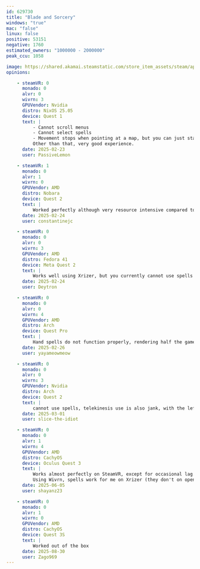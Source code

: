 ```yaml
---
id: 629730
title: "Blade and Sorcery"
windows: "true"
mac: "false"
linux: false
positive: 53151
negative: 1760
estimated_owners: "1000000 - 2000000"
peak_ccu: 1058

image: https://shared.akamai.steamstatic.com/store_item_assets/steam/apps/629730/header.jpg?t=1724242459
opinions:

    - steamVR: 0
      monado: 0
      alvr: 0
      wivrn: 3
      GPUVendor: Nvidia
      distro: NixOS 25.05
      device: Quest 1
      text: |
          - Cannot scroll menus
          - Cannot select spells
          - Movement stops when pointing at a map, but you can just start moving again (I don't know if this is intentional)
          Other than that, very good experience.
      date: 2025-02-23
      user: PassiveLemon

    - steamVR: 1
      monado: 0
      alvr: 1
      wivrn: 0
      GPUVendor: AMD
      distro: Nobara
      device: Quest 2
      text: |
          Worked perfectly although very resource intensive compared to native Windows for some reason on GEProton9-25. No issues otherwise.
      date: 2025-02-24
      user: constantinejc

    - steamVR: 0
      monado: 0
      alvr: 0
      wivrn: 3
      GPUVendor: AMD
      distro: Fedora 41
      device: Meta Quest 2
      text: |
          Works well using Xrizer, but you currently cannot use spells
      date: 2025-02-24
      user: Deytron

    - steamVR: 0
      monado: 0
      alvr: 0
      wivrn: 4
      GPUVendor: AMD
      distro: Arch
      device: Quest Pro
      text: |
          Hand spells do not function properly, rendering half the games name unplayable, hand to hand and sword combat works as expected though.
      date: 2025-02-26
      user: yayameowmeow

    - steamVR: 0
      monado: 0
      alvr: 0
      wivrn: 3
      GPUVendor: Nvidia
      distro: Arch
      device: Quest 2
      text: |
          cannot use spells, telekinesis use is also jank, with the left hand trigger not working correctly
      date: 2025-03-01
      user: slice-the-idiot

    - steamVR: 0
      monado: 0
      alvr: 1
      wivrn: 4
      GPUVendor: AMD
      distro: CachyOS
      device: Oculus Quest 3
      text: |
          Works almost perfectly on SteamVR, except for occasional lag. 
          Using Wivrn, spells work for me on Xrizer (they don't on opencomposite), except that they get stuck a lot and I have to fling my hands Again to get them to activate. It's also unuably laggy, everything freezes at 0.5-1s lengths every few seconds. and I can't jump as high because of the lag.
      date: 2025-06-05
      user: shayanz23

    - steamVR: 0
      monado: 0
      alvr: 1
      wivrn: 0
      GPUVendor: AMD
      distro: CachyOS
      device: Quest 3S
      text: |
          Worked out of the box
      date: 2025-08-30
      user: Zago969
---
```

